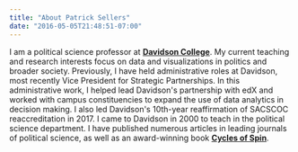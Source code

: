 ```yaml
---
title: "About Patrick Sellers"
date: "2016-05-05T21:48:51-07:00"
---
```


I am a political science professor at [**Davidson College**](http://davidson.edu/). My current teaching and research interests focus on data and visualizations in politics and broader society.  Previously, I have held administrative roles at Davidson, most recently Vice President for Strategic Partnerships. In this administrative work, I helped lead Davidson's partnership with edX and worked with campus constituencies to expand the use of data analytics in decision making. I also led Davidson's 10th-year reaffirmation of SACSCOC reaccreditation in 2017. I came to Davidson in 2000 to teach in the political science department.  I have published numerous articles in leading journals of political science, as well as an award-winning book [**Cycles of Spin**](http://www.cambridge.org/us/academic/subjects/politics-international-relations/american-government-politics-and-policy/cycles-spin-strategic-communication-us-congress?format=HB).

